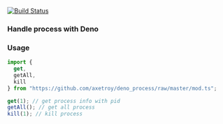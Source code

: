 [![Build Status](https://travis-ci.com/axetroy/deno_process.svg?branch=master)](https://travis-ci.com/axetroy/deno_process)

### Handle process with Deno

### Usage

```typescript
import {
  get,
  getAll,
  kill
} from "https://github.com/axetroy/deno_process/raw/master/mod.ts";

get(1); // get process info with pid
getAll(); // get all process
kill(1); // kill process
```

